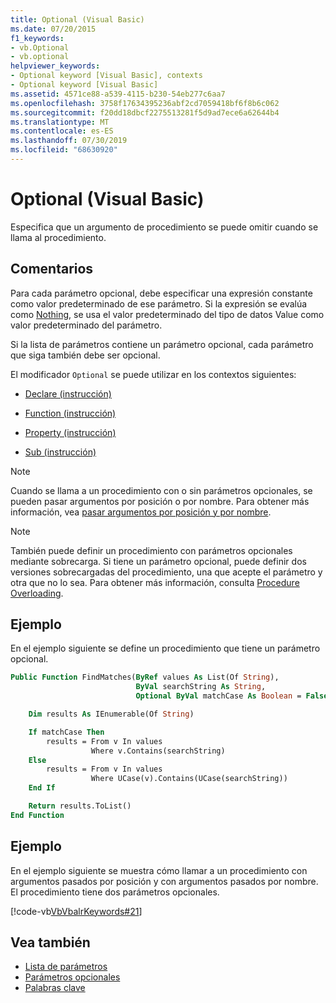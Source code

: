 ```yaml
---
title: Optional (Visual Basic)
ms.date: 07/20/2015
f1_keywords:
- vb.Optional
- vb.optional
helpviewer_keywords:
- Optional keyword [Visual Basic], contexts
- Optional keyword [Visual Basic]
ms.assetid: 4571ce88-a539-4115-b230-54eb277c6aa7
ms.openlocfilehash: 3758f17634395236abf2cd7059418bf6f8b6c062
ms.sourcegitcommit: f20dd18dbcf2275513281f5d9ad7ece6a62644b4
ms.translationtype: MT
ms.contentlocale: es-ES
ms.lasthandoff: 07/30/2019
ms.locfileid: "68630920"
---
```

# <a name="optional-visual-basic"></a>Optional (Visual Basic)

Especifica que un argumento de procedimiento se puede omitir cuando se llama al procedimiento.

## <a name="remarks"></a>Comentarios

Para cada parámetro opcional, debe especificar una expresión constante como valor predeterminado de ese parámetro. Si la expresión se evalúa como [Nothing](../../../visual-basic/language-reference/nothing.md), se usa el valor predeterminado del tipo de datos Value como valor predeterminado del parámetro.

Si la lista de parámetros contiene un parámetro opcional, cada parámetro que siga también debe ser opcional.

El modificador `Optional` se puede utilizar en los contextos siguientes:

- [Declare (instrucción)](../../../visual-basic/language-reference/statements/declare-statement.md)

- [Function (instrucción)](../../../visual-basic/language-reference/statements/function-statement.md)

- [Property (instrucción)](../../../visual-basic/language-reference/statements/property-statement.md)

- [Sub (instrucción)](../../../visual-basic/language-reference/statements/sub-statement.md)

> [!NOTE]
> Cuando se llama a un procedimiento con o sin parámetros opcionales, se pueden pasar argumentos por posición o por nombre. Para obtener más información, vea [pasar argumentos por posición y por nombre](../../../visual-basic/programming-guide/language-features/procedures/passing-arguments-by-position-and-by-name.md).

> [!NOTE]
> También puede definir un procedimiento con parámetros opcionales mediante sobrecarga. Si tiene un parámetro opcional, puede definir dos versiones sobrecargadas del procedimiento, una que acepte el parámetro y otra que no lo sea. Para obtener más información, consulta [Procedure Overloading](../../../visual-basic/programming-guide/language-features/procedures/procedure-overloading.md).

## <a name="example"></a>Ejemplo

En el ejemplo siguiente se define un procedimiento que tiene un parámetro opcional.

```vb
Public Function FindMatches(ByRef values As List(Of String),
                            ByVal searchString As String,
                            Optional ByVal matchCase As Boolean = False) As List(Of String)

    Dim results As IEnumerable(Of String)

    If matchCase Then
        results = From v In values
                  Where v.Contains(searchString)
    Else
        results = From v In values
                  Where UCase(v).Contains(UCase(searchString))
    End If

    Return results.ToList()
End Function
```

## <a name="example"></a>Ejemplo

En el ejemplo siguiente se muestra cómo llamar a un procedimiento con argumentos pasados por posición y con argumentos pasados por nombre. El procedimiento tiene dos parámetros opcionales.

[!code-vb[VbVbalrKeywords#21](~/samples/snippets/visualbasic/VS_Snippets_VBCSharp/VbVbalrKeywords/VB/class8.vb#21)]

## <a name="see-also"></a>Vea también

- [Lista de parámetros](../../../visual-basic/language-reference/statements/parameter-list.md)
- [Parámetros opcionales](../../../visual-basic/programming-guide/language-features/procedures/optional-parameters.md)
- [Palabras clave](../../../visual-basic/language-reference/keywords/index.md)
